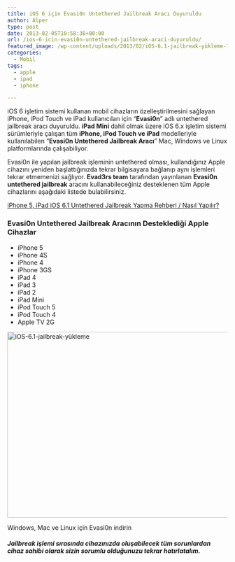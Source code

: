 ```yaml
---
title: iOS 6 için Evasi0n Untethered Jailbreak Aracı Duyuruldu
author: Alper
type: post
date: 2013-02-05T10:58:38+00:00
url: /ios-6-icin-evasi0n-untethered-jailbreak-araci-duyuruldu/
featured_image: /wp-content/uploads/2013/02/iOS-6.1-jailbreak-yükleme-100x100.jpg
categories:
  - Mobil
tags:
  - apple
  - ipad
  - iphone

---
```

iOS 6 işletim sistemi kullanan mobil cihazların özelleştirilmesini sağlayan iPhone, iPod Touch ve iPad kullanıcıları için &#8220;**Evasi0n**&#8221; adlı untethered jailbreak aracı duyuruldu. **iPad Mini** dahil olmak üzere iOS 6.x işletim sistemi sürümleriyle çalışan tüm **iPhone, iPod Touch ve iPad** modelleriyle kullanılabilen &#8220;**Evasi0n Untethered Jailbreak Aracı**&#8221; Mac, Windows ve Linux platformlarında çalışabiliyor.

Evasi0n ile yapılan jailbreak işleminin untethered olması, kullandığınız Apple cihazını yeniden başlattığınızda tekrar bilgisayara bağlanıp aynı işlemleri tekrar etmemenizi sağlıyor. **Evad3rs team** tarafından yayınlanan **Evasi0n untethered jailbreak** aracını kullanabileceğiniz desteklenen tüm Apple cihazlarını aşağıdaki listede bulabilirsiniz.

<p class="info">
  <a title="ios 6 evasi0n untethered jailbreak" href="https://www.murekkep.org/iphone-5-ipad-ios-6-1-untethered-jailbreak-yapma-rehberi-nasil-yapilir-11532">iPhone 5, iPad iOS 6.1 Untethered Jailbreak Yapma Rehberi / Nasıl Yapılır?</a>
</p>

### Evasi0n Untethered Jailbreak Aracının Desteklediği Apple Cihazlar

  * iPhone 5
  * iPhone 4S
  * iPhone 4
  * iPhone 3GS
  * iPad 4
  * iPad 3
  * iPad 2
  * iPad Mini
  * iPod Touch 5
  * iPod Touch 4
  * Apple TV 2G

<img class="aligncenter size-full wp-image-11502" alt="iOS-6.1-jailbreak-yükleme" src="https://www.murekkep.org/wp-content/uploads/2013/02/iOS-6.1-jailbreak-yükleme.jpg" width="600" height="425" srcset="https://www.murekkep.org/wp-content/uploads/2013/02/iOS-6.1-jailbreak-yükleme.jpg 600w, https://www.murekkep.org/wp-content/uploads/2013/02/iOS-6.1-jailbreak-yükleme-400x283.jpg 400w, https://www.murekkep.org/wp-content/uploads/2013/02/iOS-6.1-jailbreak-yükleme-50x35.jpg 50w, https://www.murekkep.org/wp-content/uploads/2013/02/iOS-6.1-jailbreak-yükleme-125x88.jpg 125w, https://www.murekkep.org/wp-content/uploads/2013/02/iOS-6.1-jailbreak-yükleme-282x200.jpg 282w, https://www.murekkep.org/wp-content/uploads/2013/02/iOS-6.1-jailbreak-yükleme-430x305.jpg 430w" sizes="(max-width: 600px) 100vw, 600px" /> 

Windows, Mac ve Linux için Evasi0n indirin

##### Jailbreak işlemi sırasında cihazınızda oluşabilecek tüm sorunlardan cihaz sahibi olarak sizin sorumlu olduğunuzu tekrar hatırlatalım.